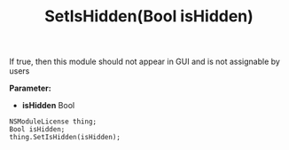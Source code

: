 ﻿---
uid: crmscript_ref_NSModuleLicense_SetIsHidden
title: SetIsHidden(Bool isHidden)
intellisense: NSModuleLicense.SetIsHidden
keywords: NSModuleLicense, GetIsHidden
so.topic: reference
---

If true, then this module should not appear in GUI and is not assignable by users

**Parameter:** 
 - **isHidden** Bool

```crmscript
NSModuleLicense thing;
Bool isHidden;
thing.SetIsHidden(isHidden);
```

